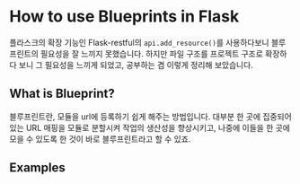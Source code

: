 # How to use Blueprints in Flask

플라스크의 확장 기능인 Flask-restful의 <code>api.add_resource()</code>를 사용하다보니 블루프린트의 필요성을 잘 느끼지 못했습니다. 하지만 파일 구조를 프로젝트 구조로 확장하다 보니 그 필요성을 느끼게 되었고, 공부하는 겸 이렇게 정리해 보았습니다.

## What is Blueprint?

블루프린트란, 모듈을 url에 등록하기 쉽게 해주는 방법입니다. 대부분 한 곳에 집중되어 있는 URL 매핑을 모듈로 분할시켜 작업의 생산성을 향상시키고, 나중에 이들을 한 곳에 모을 수 있도록 한 것이 바로 블루프린트라고 할 수 있죠.  

## Examples

